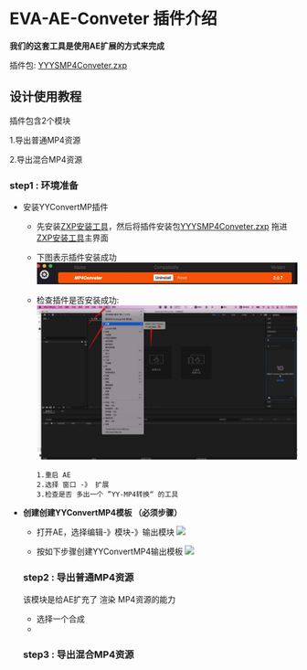 # EVA-AE-Conveter 插件介绍

      
  **我们的这套工具是使用AE扩展的方式来完成**
   
 插件包: [YYYSMP4Conveter.zxp](./build-2.0.7)
 
 ## 设计使用教程
 
  插件包含2个模块
  
   1.导出普通MP4资源
   
   2.导出混合MP4资源
   
  ### step1 : 环境准备
  
  * 安装YYConvertMP插件

      * 先安装[ZXP安装工具](https://aescripts.com/learn/zxp-installer/)，然后将插件安装包[YYYSMP4Conveter.zxp](./build-2.0.7) 拖进 [ZXP安装工具](https://aescripts.com/learn/zxp-installer/)主界面
      * 下图表示插件安装成功 ![](../images/ae_installer.png)
      * 检查插件是否安装成功: ![](../images/check_ae_install.png)

            1.重启 AE 
            2.选择 窗口 -》 扩展 
            3.检查是否 多出一个 ”YY-MP4转换“ 的工具 
* **创建创建YYConvertMP4模板 （必须步骤）**
    
    * 打开AE，选择编辑-》模块-》输出模块 ![](../images/ae_add_template_1/png)

    * 按如下步骤创建YYConvertMP4输出模板 ![](../images/ae_add_template_2/png)
  
  

  ### step2 : 导出普通MP4资源
  
  该模块是给AE扩充了 渲染 MP4资源的能力
  
  * 选择一个合成
  * 

  
  
  ### step3 : 导出混合MP4资源 



